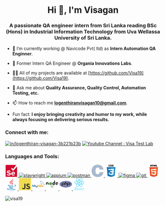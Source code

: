 <h1 align="center">Hi 👋, I'm Visagan</h1>
<h3 align="center">A passionate QA engineer intern from Sri Lanka reading BSc (Hons) in Industrial Information Technology from Uva Wellassa University of Sri Lanka.</h3>

- 🔭 I’m currently working @ Navicode Pvt( ltd) as **Intern Automation QA Enginner**.

- 🤝 Former Intern QA Engineer  @   **Organia Innovations Labs**.

- 👨‍💻 All of my projects are available at [https://github.com/Visa19](https://github.com/Visa19).

- 💬 Ask me about **Quality Assurance, Quality Control, Automation Testing, etc.**

- 📫 How to reach me **logenthiranvisagan10@gmail.com**.

- Fun fact: **I enjoy bringing creativity and humor to my work, while always focusing on delivering serious results.**

<h3 align="left">Connect with me:</h3>
<p align="left">
<a href="https://linkedin.com/in/in/logenthiran-visagan-3b221b23b" target="blank"><img align="center" src="https://raw.githubusercontent.com/rahuldkjain/github-profile-readme-generator/master/src/images/icons/Social/linked-in-alt.svg" alt="in/logenthiran-visagan-3b221b23b" height="30" width="40" /></a>
<a href="http://www.youtube.com/@VisaTestLab" target="blank"><img align="center" src="https://raw.githubusercontent.com/rahuldkjain/github-profile-readme-generator/master/src/images/icons/Social/youtube.svg" alt="Youtube Channel : Visa Test Lab" height="30" width="40" /></a>
</p>

<h3 align="left">Languages and Tools:</h3>
<p align="left">

  
 <!-- Automation Testing Tools -->
  <a href="https://www.selenium.dev/" target="_blank" rel="noreferrer">
    <img src="https://raw.githubusercontent.com/devicons/devicon/master/icons/selenium/selenium-original.svg" alt="selenium" width="40" height="40"/>
  </a>
  
  <a href="https://playwright.dev/" target="_blank" rel="noreferrer">
    <img src="https://playwright.dev/img/playwright-logo.svg" alt="playwright" width="40" height="40"/>
  </a>
  <a href="https://appium.io/" target="_blank" rel="noreferrer">
    <img src="https://encrypted-tbn0.gstatic.com/images?q=tbn:ANd9GcTMiLLxaQLq1g18GSAXp2zqgxiTACDrDCvF2g&s" alt="appium" width="40" height="40"/>
  </a>
  
  <a href="https://www.postman.com/" target="_blank" rel="noreferrer">
    <img src="https://www.vectorlogo.zone/logos/getpostman/getpostman-icon.svg" alt="postman" width="40" height="40"/>
  </a>
  <a href="https://www.cprogramming.com/" target="_blank" rel="noreferrer">
    <img src="https://raw.githubusercontent.com/devicons/devicon/master/icons/c/c-original.svg" alt="c" width="40" height="40"/>
  </a>
  <a href="https://www.w3schools.com/css/" target="_blank" rel="noreferrer">
    <img src="https://raw.githubusercontent.com/devicons/devicon/master/icons/css3/css3-original-wordmark.svg" alt="css3" width="40" height="40"/>
  </a>
  <a href="https://www.figma.com/" target="_blank" rel="noreferrer">
    <img src="https://www.vectorlogo.zone/logos/figma/figma-icon.svg" alt="figma" width="40" height="40"/>
  </a>
  <a href="https://git-scm.com/" target="_blank" rel="noreferrer">
    <img src="https://www.vectorlogo.zone/logos/git-scm/git-scm-icon.svg" alt="git" width="40" height="40"/>
  </a>
  <a href="https://www.w3.org/html/" target="_blank" rel="noreferrer">
    <img src="https://raw.githubusercontent.com/devicons/devicon/master/icons/html5/html5-original-wordmark.svg" alt="html5" width="40" height="40"/>
  </a>
  <a href="https://www.java.com" target="_blank" rel="noreferrer">
    <img src="https://raw.githubusercontent.com/devicons/devicon/master/icons/java/java-original.svg" alt="java" width="40" height="40"/>
  </a>
  <a href="https://developer.mozilla.org/en-US/docs/Web/JavaScript" target="_blank" rel="noreferrer">
    <img src="https://raw.githubusercontent.com/devicons/devicon/master/icons/javascript/javascript-original.svg" alt="javascript" width="40" height="40"/>
  </a>
  <a href="https://www.mysql.com/" target="_blank" rel="noreferrer">
    <img src="https://raw.githubusercontent.com/devicons/devicon/master/icons/mysql/mysql-original-wordmark.svg" alt="mysql" width="40" height="40"/>
  </a>
  <a href="https://nodejs.org" target="_blank" rel="noreferrer">
    <img src="https://raw.githubusercontent.com/devicons/devicon/master/icons/nodejs/nodejs-original-wordmark.svg" alt="nodejs" width="40" height="40"/>
  </a>
  <a href="https://www.php.net" target="_blank" rel="noreferrer">
    <img src="https://raw.githubusercontent.com/devicons/devicon/master/icons/php/php-original.svg" alt="php" width="40" height="40"/>
  </a>
  <a href="https://reactjs.org/" target="_blank" rel="noreferrer">
    <img src="https://raw.githubusercontent.com/devicons/devicon/master/icons/react/react-original-wordmark.svg" alt="react" width="40" height="40"/>
  </a>

</p>

<p><img align="center" src="https://github-readme-stats.vercel.app/api/top-langs?username=visa19&show_icons=true&locale=en&layout=compact" alt="visa19" /></p>
